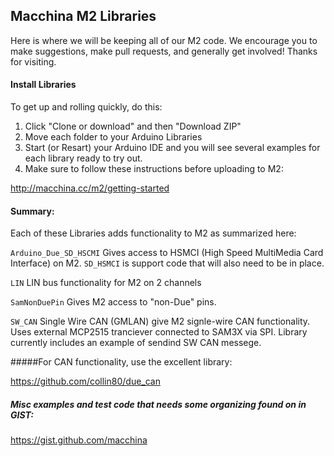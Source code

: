 ## Macchina M2 Libraries

Here is where we will be keeping all of our M2 code. We encourage you to make suggestions, make pull requests, and generally get involved! Thanks for visiting.

#### Install Libraries

To get up and rolling quickly, do this:

1. Click "Clone or download" and then "Download ZIP"
2. Move each folder to your Arduino Libraries
3. Start (or Resart) your Arduino IDE and you will see several examples for each library ready to try out.
4. Make sure to follow these instructions before uploading to M2:

  http://macchina.cc/m2/getting-started


#### Summary:

Each of these Libraries adds functionality to M2 as summarized here:

`Arduino_Due_SD_HSCMI` Gives access to HSMCI (High Speed MultiMedia Card Interface) on M2. `SD_HSMCI` is support code that will also need to be in place.

`LIN` LIN bus functionality for M2 on 2 channels

`SamNonDuePin` Gives M2 access to "non-Due" pins.

`SW_CAN` Single Wire CAN (GMLAN) give M2 signle-wire CAN functionality. Uses external MCP2515 tranciever connected to SAM3X via SPI. Library currently includes an example of sendind SW CAN messege. 


#####For CAN functionality, use the excellent library:

https://github.com/collin80/due_can

##### Misc examples and test code that needs some organizing found on in GIST:

https://gist.github.com/macchina